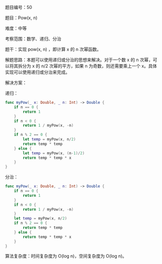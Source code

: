 题目编号：50

题目：Pow(x, n)

难度：中等

考察范围：数学、递归、分治

题干：实现 pow(x, n) ，即计算 x 的 n 次幂函数。

解题思路：本题可以使用递归或分治的思想来解决。对于一个数 x 的 n 次幂，可以将其拆分为 x 的 n/2 次幂的平方，如果 n 为奇数，则还需要乘上一个 x。具体实现可以使用递归或分治来完成。

解决方案：

递归：

```swift
func myPow(_ x: Double, _ n: Int) -> Double {
    if n == 0 {
        return 1
    }
    if n < 0 {
        return 1 / myPow(x, -n)
    }
    if n % 2 == 0 {
        let temp = myPow(x, n/2)
        return temp * temp
    } else {
        let temp = myPow(x, (n-1)/2)
        return temp * temp * x
    }
}
```

分治：

```swift
func myPow(_ x: Double, _ n: Int) -> Double {
    if n == 0 {
        return 1
    }
    if n < 0 {
        return 1 / myPow(x, -n)
    }
    let temp = myPow(x, n/2)
    if n % 2 == 0 {
        return temp * temp
    } else {
        return temp * temp * x
    }
}
```

算法复杂度：时间复杂度为 O(log n)，空间复杂度为 O(log n)。